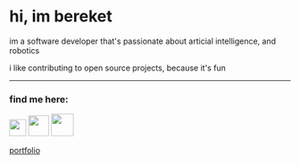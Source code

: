 <h1 align='left'>hi, im bereket</h1>

im a software developer that's passionate about articial intelligence, and robotics
<br>

i like contributing to open source projects, because it's fun

---

### find me here:
 
<a href="https://www.github.com/bereketsemagn"><img src="https://icons-for-free.com/iconfiles/png/512/part+1+github-1320568339880199515.png" width="30"></a> <a href="twitter.com/bereketsemagn"><img src="https://www.freeiconspng.com/thumbs/logo-twitter-png/logo-twitter-icon-symbol-0.png" width="37"></a> </a><a href="bsemagn.dev@gmail.com"><img src="https://vignette.wikia.nocookie.net/encyclopedia/images/a/a9/1024px-Gmail_Icon.png/revision/latest?cb=20181126114403" width="40"></a>

<a href="https://www.bereketsemagn.tk">portfolio</a> <br>
